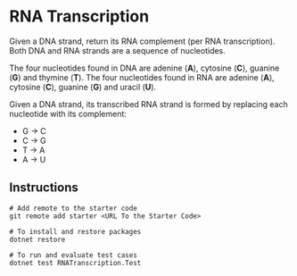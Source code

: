 # RNA Transcription

Given a DNA strand, return its RNA complement (per RNA transcription).
Both DNA and RNA strands are a sequence of nucleotides.

The four nucleotides found in DNA are adenine (**A**), cytosine (**C**), guanine (**G**) and thymine (**T**).
The four nucleotides found in RNA are adenine (**A**), cytosine (**C**), guanine (**G**) and uracil (**U**).

Given a DNA strand, its transcribed RNA strand is formed by replacing each nucleotide with its complement:
  - G -> C
  - C -> G
  - T -> A
  - A -> U

## Instructions

```
# Add remote to the starter code
git remote add starter <URL To the Starter Code>

# To install and restore packages
dotnet restore

# To run and evaluate test cases
dotnet test RNATranscription.Test
```
